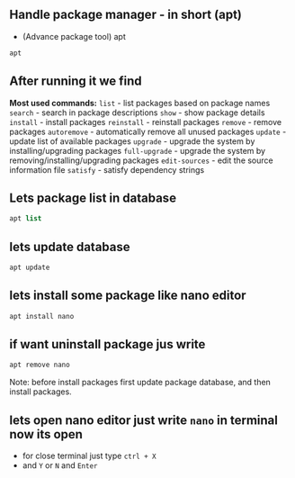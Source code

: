 ## Handle package manager - in short (apt)

- (Advance package tool) apt

```php
apt
```

## After running it we find

**Most used commands:**
`list` - list packages based on package names
`search` - search in package descriptions
`show` - show package details
`install` - install packages
`reinstall` - reinstall packages
`remove` - remove packages
`autoremove` - automatically remove all unused packages
`update` - update list of available packages
`upgrade` - upgrade the system by installing/upgrading packages
`full-upgrade` - upgrade the system by removing/installing/upgrading packages
`edit-sources` - edit the source information file
`satisfy` - satisfy dependency strings

## Lets package list in database

```php
apt list
```

## lets update database

```php
apt update
```

## lets install some package like nano editor

```php
apt install nano
```

## if want uninstall package jus write

```php
apt remove nano
```

Note: before install packages first update package database, and then install packages.

## lets open nano editor just write `nano` in terminal now its open

- for close terminal just type `ctrl + X`
- and `Y` or `N` and `Enter`
